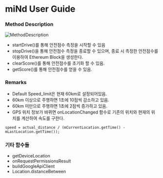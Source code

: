 # miNd User Guide

### Method Description
![MethodDescription](./Method.jpg)
 * startDrive()를 통해 안전점수 측정을 시작할 수 있음
 * stopDrive()을 통해 안전점수 측정을 종료할 수 있으며, 종료 시 측정한 안전점수를 이용하여 Ethereum Block을 생성한다.
 * clearScore()를 통해 안전점수를 초기화 할 수 있음.
 * getScore()를 통해 안전점수를 얻을 수 있음.

### Remarks
 * Default Speed_limit은 현재 60km로 설정되어있음.
 * 60km 이상으로 주행하면 1초에 10점씩 감소하고 있음.
 * 60km 미만으로 주행하면 1초에 2점씩 증가하고 있음.
 * GPS 위치 정보가 바뀌면 onLocationChanged 함수로 기존의 위치와 현재의 위치를 계산하여 속도를 구한다.
 ```
 speed = actual_distance / (mCurrentLocation.getTime() - mLastLocation.getTime());
 ```

### 기타 함수들
 * getDeviceLocation
 * onRequestPermissionsResult
 * buildGoogleApiClient
 * Location.distanceBetween
